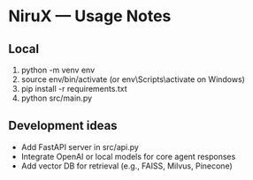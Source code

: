 # NiruX — Usage Notes

## Local
1. python -m venv env
2. source env/bin/activate   (or env\\Scripts\\activate on Windows)
3. pip install -r requirements.txt
4. python src/main.py

## Development ideas
- Add FastAPI server in src/api.py
- Integrate OpenAI or local models for core agent responses
- Add vector DB for retrieval (e.g., FAISS, Milvus, Pinecone)
